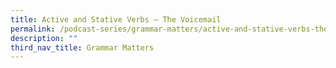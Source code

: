 ```yaml
---
title: Active and Stative Verbs – The Voicemail
permalink: /podcast-series/grammar-matters/active-and-stative-verbs-the-voicemail/
description: ""
third_nav_title: Grammar Matters
---
```

